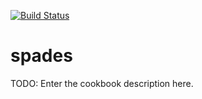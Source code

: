 [![Build Status](https://travis-ci.org/EagleGenomics-cookbooks/spades.svg?branch=master)](https://travis-ci.org/EagleGenomics-cookbooks/spades)

# spades

TODO: Enter the cookbook description here.
